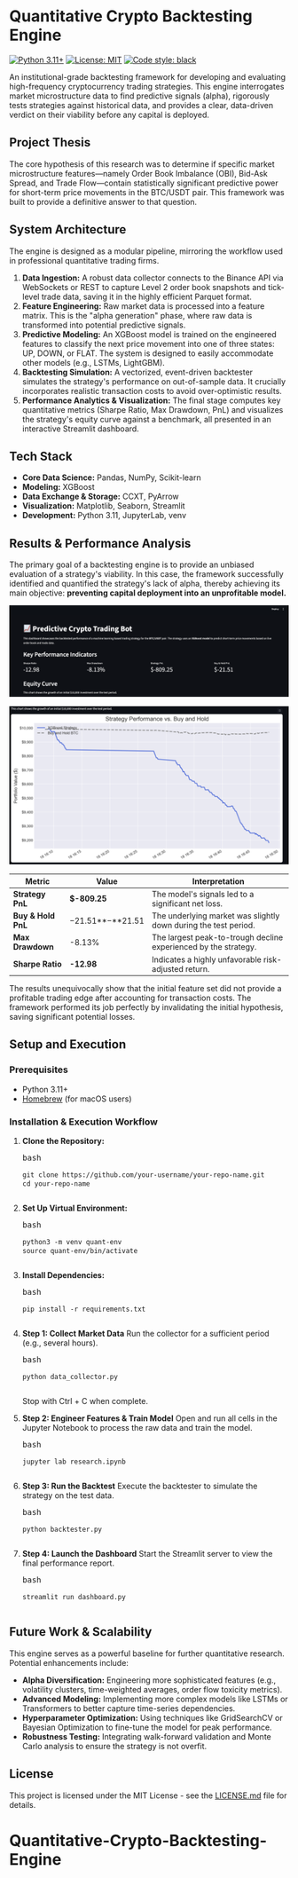 # Quantitative Crypto Backtesting Engine

[![Python 3.11+](https://img.shields.io/badge/Python-3.11+-blue.svg)](https://www.python.org/downloads/)
[![License: MIT](https://img.shields.io/badge/License-MIT-yellow.svg)](https://opensource.org/licenses/MIT)
[![Code style: black](https://img.shields.io/badge/code%20style-black-000000.svg)](https://github.com/psf/black)

An institutional-grade backtesting framework for developing and evaluating high-frequency cryptocurrency trading strategies. This engine interrogates market microstructure data to find predictive signals (alpha), rigorously tests strategies against historical data, and provides a clear, data-driven verdict on their viability before any capital is deployed.

## Project Thesis

The core hypothesis of this research was to determine if specific market microstructure features—namely Order Book Imbalance (OBI), Bid-Ask Spread, and Trade Flow—contain statistically significant predictive power for short-term price movements in the BTC/USDT pair. This framework was built to provide a definitive answer to that question.

## System Architecture

The engine is designed as a modular pipeline, mirroring the workflow used in professional quantitative trading firms.

1. **Data Ingestion:** A robust data collector connects to the Binance API via WebSockets or REST to capture Level 2 order book snapshots and tick-level trade data, saving it in the highly efficient Parquet format.
2. **Feature Engineering:** Raw market data is processed into a feature matrix. This is the "alpha generation" phase, where raw data is transformed into potential predictive signals.
3. **Predictive Modeling:** An XGBoost model is trained on the engineered features to classify the next price movement into one of three states: UP, DOWN, or FLAT. The system is designed to easily accommodate other models (e.g., LSTMs, LightGBM).
4. **Backtesting Simulation:** A vectorized, event-driven backtester simulates the strategy's performance on out-of-sample data. It crucially incorporates realistic transaction costs to avoid over-optimistic results.
5. **Performance Analytics & Visualization:** The final stage computes key quantitative metrics (Sharpe Ratio, Max Drawdown, PnL) and visualizes the strategy's equity curve against a benchmark, all presented in an interactive Streamlit dashboard.

## Tech Stack

* **Core Data Science:** Pandas, NumPy, Scikit-learn
* **Modeling:** XGBoost
* **Data Exchange & Storage:** CCXT, PyArrow
* **Visualization:** Matplotlib, Seaborn, Streamlit
* **Development:** Python 3.11, JupyterLab, venv

## Results & Performance Analysis

The primary goal of a backtesting engine is to provide an unbiased evaluation of a strategy's viability. In this case, the framework successfully identified and quantified the strategy's lack of alpha, thereby achieving its main objective: **preventing capital deployment into an unprofitable model.**

![1760854219670](image/README/1760854219670.png)

![1760854244761](image/README/1760854244761.png)

| Metric                   | Value              | Interpretation                                                  |
| ------------------------ | ------------------ | --------------------------------------------------------------- |
| **Strategy PnL**   | **$-809.25** | The model's signals led to a significant net loss.              |
| **Buy & Hold PnL** | −21.51**−**21.51 | The underlying market was slightly down during the test period. |
| **Max Drawdown**   | -8.13%             | The largest peak-to-trough decline experienced by the strategy. |
| **Sharpe Ratio**   | **-12.98**   | Indicates a highly unfavorable risk-adjusted return.            |

The results unequivocally show that the initial feature set did not provide a profitable trading edge after accounting for transaction costs. The framework performed its job perfectly by invalidating the initial hypothesis, saving significant potential losses.

## Setup and Execution

### Prerequisites

* Python 3.11+
* [Homebrew](https://brew.sh/) (for macOS users)

### Installation & Execution Workflow

1. **Clone the Repository:**

   <pre class="p-0 m-0 rounded-xl"><div class="rt-Box relative"><div class="rt-Flex rt-r-fd-column rt-r-py-1 rt-r-w absolute top-2 z-10 px-[14px]"><div class="rt-Flex rt-r-fd-row rt-r-ai-center rt-r-jc-space-between"><span data-accent-color="gray" class="rt-Text">bash</span></div></div><pre><code class="language-bash"><span class="token">git</span><span> clone https://github.com/your-username/your-repo-name.git
   </span><span></span><span class="token">cd</span><span> your-repo-name</span></code></pre></div></pre>
2. **Set Up Virtual Environment:**

   <pre class="p-0 m-0 rounded-xl"><div class="rt-Box relative"><div class="rt-Flex rt-r-fd-column rt-r-py-1 rt-r-w absolute top-2 z-10 px-[14px]"><div class="rt-Flex rt-r-fd-row rt-r-ai-center rt-r-jc-space-between"><span data-accent-color="gray" class="rt-Text">bash</span></div></div><pre><code class="language-bash"><span>python3 -m venv quant-env
   </span><span></span><span class="token">source</span><span> quant-env/bin/activate</span></code></pre></div></pre>
3. **Install Dependencies:**

   <pre class="p-0 m-0 rounded-xl"><div class="rt-Box relative"><div class="rt-Flex rt-r-fd-column rt-r-py-1 rt-r-w absolute top-2 z-10 px-[14px]"><div class="rt-Flex rt-r-fd-row rt-r-ai-center rt-r-jc-space-between"><span data-accent-color="gray" class="rt-Text">bash</span></div></div><pre><code class="language-bash"><span>pip </span><span class="token">install</span><span> -r requirements.txt</span></code></pre></div></pre>
4. **Step 1: Collect Market Data**
   Run the collector for a sufficient period (e.g., several hours).

   <pre class="p-0 m-0 rounded-xl"><div class="rt-Box relative"><div class="rt-Flex rt-r-fd-column rt-r-py-1 rt-r-w absolute top-2 z-10 px-[14px]"><div class="rt-Flex rt-r-fd-row rt-r-ai-center rt-r-jc-space-between"><span data-accent-color="gray" class="rt-Text">bash</span></div></div><pre><code class="language-bash"><span>python data_collector.py</span></code></pre></div></pre>

   Stop with Ctrl + C when complete.
5. **Step 2: Engineer Features & Train Model**
   Open and run all cells in the Jupyter Notebook to process the raw data and train the model.

   <pre class="p-0 m-0 rounded-xl"><div class="rt-Box relative"><div class="rt-Flex rt-r-fd-column rt-r-py-1 rt-r-w absolute top-2 z-10 px-[14px]"><div class="rt-Flex rt-r-fd-row rt-r-ai-center rt-r-jc-space-between"><span data-accent-color="gray" class="rt-Text">bash</span></div></div><pre><code class="language-bash"><span>jupyter lab research.ipynb</span></code></pre></div></pre>
6. **Step 3: Run the Backtest**
   Execute the backtester to simulate the strategy on the test data.

   <pre class="p-0 m-0 rounded-xl"><div class="rt-Box relative"><div class="rt-Flex rt-r-fd-column rt-r-py-1 rt-r-w absolute top-2 z-10 px-[14px]"><div class="rt-Flex rt-r-fd-row rt-r-ai-center rt-r-jc-space-between"><span data-accent-color="gray" class="rt-Text">bash</span></div></div><pre><code class="language-bash"><span>python backtester.py</span></code></pre></div></pre>
7. **Step 4: Launch the Dashboard**
   Start the Streamlit server to view the final performance report.

   <pre class="p-0 m-0 rounded-xl"><div class="rt-Box relative"><div class="rt-Flex rt-r-fd-column rt-r-py-1 rt-r-w absolute top-2 z-10 px-[14px]"><div class="rt-Flex rt-r-fd-row rt-r-ai-center rt-r-jc-space-between"><span data-accent-color="gray" class="rt-Text">bash</span></div></div><pre><code class="language-bash"><span>streamlit run dashboard.py</span></code></pre></div></pre>

## Future Work & Scalability

This engine serves as a powerful baseline for further quantitative research. Potential enhancements include:

* **Alpha Diversification:** Engineering more sophisticated features (e.g., volatility clusters, time-weighted averages, order flow toxicity metrics).
* **Advanced Modeling:** Implementing more complex models like LSTMs or Transformers to better capture time-series dependencies.
* **Hyperparameter Optimization:** Using techniques like GridSearchCV or Bayesian Optimization to fine-tune the model for peak performance.
* **Robustness Testing:** Integrating walk-forward validation and Monte Carlo analysis to ensure the strategy is not overfit.

## License

This project is licensed under the MIT License - see the [LICENSE.md](https://app.outlier.ai/playground/LICENSE.md) file for details.
# Quantitative-Crypto-Backtesting-Engine
